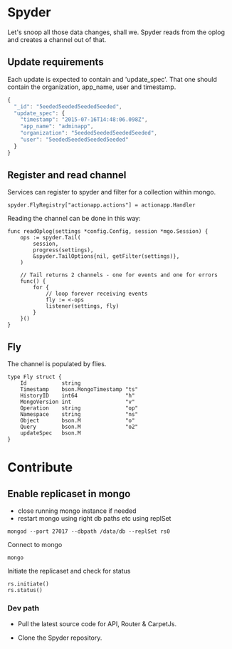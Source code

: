 # Spyder
Let's snoop all those data changes, shall we.
Spyder reads from the oplog and creates a channel out of that.

## Update requirements
Each update is expected to contain and 'update_spec'. That one should contain the organization, app_name, user and timestamp.

```js
{
  "_id": "5eeded5eeded5eeded5eeded",
  "update_spec": {
    "timestamp": "2015-07-16T14:48:06.098Z",
    "app_name": "adminapp",
    "organization": "5eeded5eeded5eeded5eeded",
    "user": "5eeded5eeded5eeded5eeded"
  }
}
```

## Register and read channel
Services can register to spyder and filter for a collection within mongo.
```golang
spyder.FlyRegistry["actionapp.actions"] = actionapp.Handler
```

Reading the channel can be done in this way:
```golang
func readOplog(settings *config.Config, session *mgo.Session) {
	ops := spyder.Tail(
		session,
		progress(settings),
		&spyder.TailOptions{nil, getFilter(settings)},
	)

	// Tail returns 2 channels - one for events and one for errors
	func() {
		for {
			// loop forever receiving events
			fly := <-ops
			listener(settings, fly)
		}
	}()
}
```

## Fly
The channel is populated by flies.
```golang
type Fly struct {
	Id           string
	Timestamp    bson.MongoTimestamp "ts"
	HistoryID    int64               "h"
	MongoVersion int                 "v"
	Operation    string              "op"
	Namespace    string              "ns"
	Object       bson.M              "o"
	Query        bson.M              "o2"
	updateSpec   bson.M
}
```

# Contribute
## Enable replicaset in mongo
* close running mongo instance if needed
* restart mongo using right db paths etc using replSet

```shell
mongod --port 27017 --dbpath /data/db --replSet rs0
```

Connect to mongo
```shell
mongo
```

Initiate the replicaset and check for status
```mongo
rs.initiate()
rs.status()
```

### Dev path

* Pull the latest source code for API, Router & CarpetJs.

* Clone the Spyder repository.
